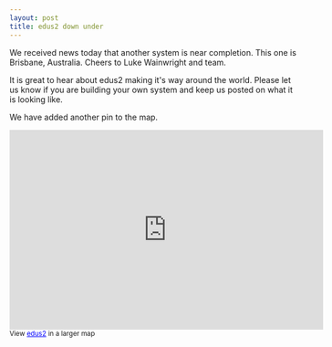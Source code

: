 ```yaml
---
layout: post
title: edus2 down under
---
```


We received news today that another system is near completion.  This one is Brisbane, Australia.  Cheers to Luke Wainwright and team.


It is great to hear about edus2 making it's way around the world.  Please let us know if you are building your own system and keep us posted on what it is looking like.

We have added another pin to the map. 

<iframe width="550" height="350" frameborder="0" scrolling="no" marginheight="0" marginwidth="0" src="http://maps.google.ca/maps/ms?msa=0&amp;msid=208935555576167595578.0004bd575277382e7cdcf&amp;hl=en&amp;ie=UTF8&amp;t=h&amp;ll=17.308688,-144.140625&amp;spn=152.144101,26.71875&amp;z=1&amp;output=embed"></iframe><br /><small>View <a href="http://maps.google.ca/maps/ms?msa=0&amp;msid=208935555576167595578.0004bd575277382e7cdcf&amp;hl=en&amp;ie=UTF8&amp;t=h&amp;ll=17.308688,-144.140625&amp;spn=152.144101,26.71875&amp;z=1&amp;source=embed" style="color:#0000FF;text-align:left">edus2</a> in a larger map</small>



